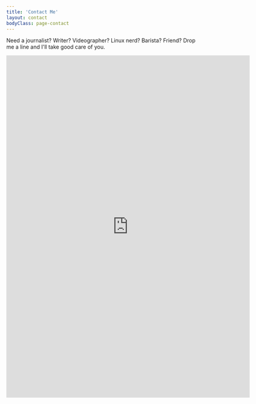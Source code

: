 ```yaml
---
title: 'Contact Me'
layout: contact
bodyClass: page-contact
---
```


Need a journalist? Writer? Videographer? Linux nerd? Barista? Friend? Drop me a line and I'll take good care of you.

<iframe src="https://docs.google.com/forms/d/e/1FAIpQLSdFKLxnI86OvSP-jkQsBSgNwekHLw7sn5zU4k33w-9uHVozhg/viewform?embedded=true" marginheight="0" marginwidth="0" width="640" height="900" frameborder="0">Loading…</iframe>

